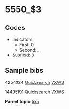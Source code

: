 # 5550\_$3

## Codes

-   Indicators
    -   First: 0
    -   Second: \_
-   Subfield: 3

## Sample bibs

4254924 [Quicksearch](https://search.library.yale.edu/catalog/4254924) [VXWS](http://prodorbis.library.yale.edu:7014/vxws/GetHoldingsService?bibId=4254924)

14495191 [Quicksearch](https://search.library.yale.edu/catalog/14495191) [VXWS](http://prodorbis.library.yale.edu:7014/vxws/GetHoldingsService?bibId=14495191)

**Parent topic:**[555](../../tags/555/555.md)

